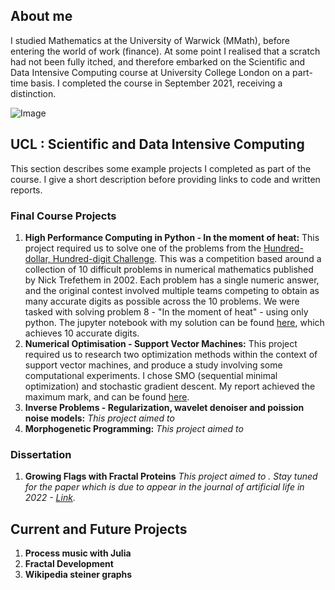 ## About me

I studied Mathematics at the University of Warwick (MMath), before entering the world of work (finance). At some point I realised that a scratch had not been fully itched, and therefore embarked on the Scientific and Data Intensive Computing course at University College London on a part-time basis. I completed the course in September 2021, receiving a distinction. 

![Image](src)

##  UCL : Scientific and Data Intensive Computing

This section describes some example projects I completed as part of the course. I give a short description before providing links to code and written reports. 

###  Final Course Projects

1. __High Performance Computing in Python - In the moment of heat:__
This project required us to solve one of the problems from the [Hundred-dollar, Hundred-digit Challenge](https://en.wikipedia.org/wiki/Hundred-dollar,_Hundred-digit_Challenge_problems). This was a competition based around a collection of 10 difficult problems in numerical mathematics published by Nick Trefethem in 2002. Each problem has a single numeric answer, and the original contest involved multiple teams competing to obtain as many accurate digits as possible across the 10 problems. We were tasked with solving problem 8 - "In the moment of heat" - using only python. The jupyter notebook with my solution can be found [here](), which achieves 10 accurate digits.
2. __Numerical Optimisation - Support Vector Machines:__
This project required us to research two optimization methods within the context of support vector machines, and produce a study involving some computational experiments. I chose SMO (sequential minimal optimization) and stochastic gradient descent. My report achieved the maximum mark, and can be found [here](). 
3. __Inverse Problems - Regularization, wavelet denoiser and poission noise models:__
_This project aimed to_
4. __Morphogenetic Programming:__
_This project aimed to_

### Dissertation

1. __Growing Flags with Fractal Proteins__
_This project aimed to . Stay tuned for the paper which is due to appear in the journal of artificial life in 2022 - [Link](url)._  

## Current and Future Projects

1. __Process music with Julia__
2. __Fractal Development__ 
3. __Wikipedia steiner graphs__
